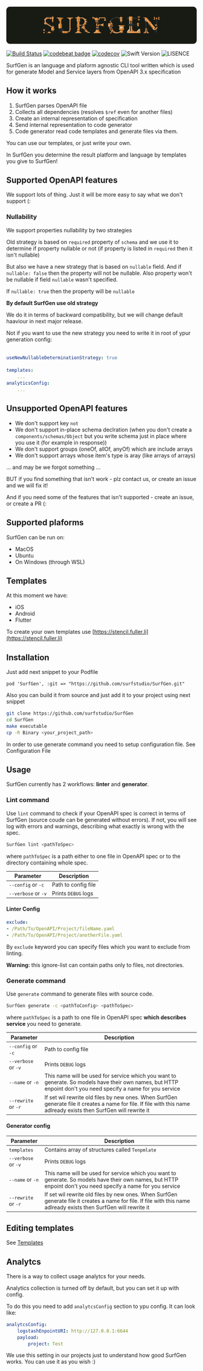 
<p align="center">
  <img src="Docs/logo.png">
</p>

[![Build Status](https://travis-ci.com/JohnReeze/SurfGen.svg?token=ZXokqeDnBGm8WAqyowYA&branch=master)](https://travis-ci.com/JohnReeze/SurfGen) [![codebeat badge](https://codebeat.co/badges/09676c44-a507-48e8-bfa7-c286ce949212)](https://codebeat.co/projects/github-com-johnreeze-surfgen-master) [![codecov](https://codecov.io/gh/JohnReeze/SurfGen/branch/master/graph/badge.svg)](https://codecov.io/gh/JohnReeze/SurfGen)
 ![Swift Version](https://img.shields.io/badge/swift-5.0-orange) ![LISENCE](https://img.shields.io/badge/LICENSE-MIT-green)

SurfGen is an language and plaform agnostic CLI tool written which is used for generate Model and Service layers from OpenAPI 3.x specification

## How it works

1. SurfGen parses OpenAPI file 
2. Collects all dependencies (resolves `$ref` even for another files)
3. Create an internal representation of specification
4. Send internal representation to code generator
5. Code generator read code templates and generate files via them.

You can use our templates, or just write your own.

In SurfGen you determine the result platform and language by templates you give to SurfGen!

## Supported OpenAPI features

We support lots of thing. Just it will be more easy to say what we don't support (:

### Nullability

We support properties nullability by two strategies

Old strategy is based on `required` property of `schema` and we use it to determine if property nullable or not (if property is listed in `required` then it isn't nullable)

But also we have a new strategy that is based on `nullable` field. And if  `nullable: false` then the property will not be nullable. Also property won't be nullable if field `nullable` wasn't specified.

If `nullable: true` then the property will be `nullable`

**By default SurfGen use old strategy**

We do it in terms of backward compatibility, but we will change default haaviour in next major release.

Not if you want to use the new strategy you need to write it in root of ypur generation config:

```Yaml

useNewNullableDeterminationStrategy: true

templates:
    ...
analyticsConfig:
    ...
```

## Unsupported OpenAPI features

- We don't support key `not`
- We don't support in-place schema declration (when you don't create a `components/schemas/Object` but you write schema just in place where you use it (for example in response))
- We don't support groups (oneOf, allOf, anyOf) which are include arrays
- We don't support arrays whose item's type is aray (like arrays of arrays)

... and may be we forgot something ...

BUT if you find something that isn't work - plz contact us, or create an issue and we will fix it!

And if you need some of the features that isn't supported - create an issue, or create a PR (:

## Supported plaforms

SurfGen can be run on:

- MacOS
- Ubuntu
- On Windows (through WSL)

## Templates

At this moment we have:

- iOS
- Android
- Flutter

To create your own templates use [https://stencil.fuller.li](https://stencil.fuller.li)

## Installation

Just add next snippet to your Podfile
```
pod 'SurfGen', :git => "https://github.com/surfstudio/SurfGen.git"
```

Also you can build it from source and just add it to your project using next snippet
```sh
git clone https://github.com/surfstudio/SurfGen
cd SurfGen
make executable
cp -R Binary <your_project_path>
```
In order to use generate command you need to setup configuration file. See Configuration File 

## Usage

SurfGen currently has 2 workflows: **linter** and **generator**.

### Lint command

Use `lint` command to check if your OpenAPI spec is correct in terms of SurfGen (source coude can be generated without errors). If not, you will see log with errors and warnings, describing what exactly is wrong with the spec.

```sh
SurfGen lint <pathToSpec>
```

where `pathToSpec` is a path either to one file in OpenAPI spec or to the directory containing whole spec.

| Parameter | Description |
|---------|---------------|
| `--config` or `-c` | Path to config file |
| `--verbose` or `-v` | Prints `DEBUG` logs |


#### Linter Config

```yaml
exclude:
- /Path/To/OpenAPI/Project/fileName.yaml
- /Path/To/OpenAPI/Project/anotherFile.yaml
```

By `exclude` keyword you can specify files which you want to exclude from linting.

**Warning:** this ignore-list can contain paths only to files, not directories.

### Generate command

Use `generate` command to generate files with source code.

```sh
SurfGen generate -c <pathToConfig> <pathToSpec>
```

where `pathToSpec` is a path to one file in OpenAPI spec **which describes service** you need to generate.

| Parameter | Description |
|---------|---------------|
| `--config` or `-c` | Path to config file |
| `--verbose` or `-v` | Prints `DEBUG` logs |
| `--name` or `-n` | This name will be used for service which you want to generate. So models have their own names, but HTTP enpoint don't you need specify a name for you service|
| `--rewrite` or `-r` | If set wil rewrite old files by new ones. When SurfGen generate file it creates a name for file. If file with this name adlready exists then SurfGen will rewrite it |

#### Generator config

| Parameter | Description |
|---------|---------------|
| `templates`| Contains array of structures called `Tenpmlate` |
| `--verbose` or `-v` | Prints `DEBUG` logs |
| `--name` or `-n` | This name will be used for service which you want to generate. So models have their own names, but HTTP enpoint don't you need specify a name for you service|
| `--rewrite` or `-r` | If set wil rewrite old files by new ones. When SurfGen generate file it creates a name for file. If file with this name adlready exists then SurfGen will rewrite it |

## Editing templates

See [Templates](TEMPLATES.md)

## Analytcs

There is a way to collect usage analytcs for your needs.

Analytics collection is turned off by default, but you can set it up with config.

To do this you need to add `analytcsConfig` section to ypu config. It can look like:

```Yaml
analytcsConfig:
    logstashEnpointURI: http://127.0.0.1:6644
    payload:
        project: Test
```

We use this setting in our projects just to understand how good SurfGen works. You can use it as you wish :)
